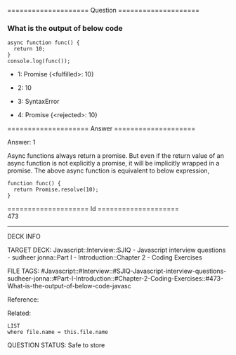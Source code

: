 ==================== Question ====================  

### What is the output of below code

<!-- codeblock-start -->
<pre><code class="hljs language-javascript"><span class="hljs-keyword">async</span> <span class="hljs-keyword">function</span> <span class="hljs-title function_">func</span>(<span class="hljs-params"></span>) {
  <span class="hljs-keyword">return</span> <span class="hljs-number">10</span>;
}
<span class="hljs-variable language_">console</span>.<span class="hljs-title function_">log</span>(<span class="hljs-title function_">func</span>());
</code></pre>
<!-- codeblock-end -->

- 1: Promise {\<fulfilled\>: 10}

- 2: 10

- 3: SyntaxError

- 4: Promise {\<rejected\>: 10}  

==================== Answer ====================  

Answer: 1

Async functions always return a promise. But even if the return value of an async function is not explicitly a promise, it will be implicitly wrapped in a promise. The above async function is equivalent to below expression,

<!-- codeblock-start -->
<pre><code class="hljs language-javascript"><span class="hljs-keyword">function</span> <span class="hljs-title function_">func</span>(<span class="hljs-params"></span>) {
  <span class="hljs-keyword">return</span> <span class="hljs-title class_">Promise</span>.<span class="hljs-title function_">resolve</span>(<span class="hljs-number">10</span>);
}
</code></pre>
<!-- codeblock-end -->

==================== Id ====================  
473

---

DECK INFO

TARGET DECK: Javascript::Interview::SJIQ - Javascript interview questions - sudheer jonna::Part I - Introduction::Chapter 2 - Coding Exercises

FILE TAGS: #Javascript::#Interview::#SJIQ-Javascript-interview-questions-sudheer-jonna::#Part-I-Introduction::#Chapter-2-Coding-Exercises::#473-What-is-the-output-of-below-code-javasc

Reference:

Related:

```dataview
LIST
where file.name = this.file.name
```

QUESTION STATUS: Safe to store

